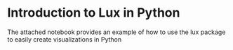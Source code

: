 # Introduction to Lux in Python

The attached notebook provides an example of how to use the lux package to easily create visualizations in Python
